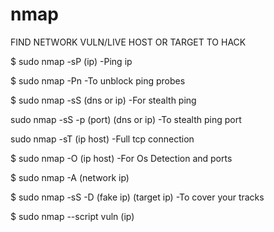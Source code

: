 # nmap
FIND NETWORK  VULN/LIVE HOST OR TARGET TO HACK





$ sudo nmap -sP (ip)                                 -Ping ip


$ sudo nmap -Pn                                    -To unblock ping probes


$ sudo nmap -sS (dns or ip)                      -For stealth ping


sudo nmap -sS -p (port) (dns or ip)               -To stealth ping port


sudo nmap -sT (ip host)                              -Full tcp connection


$ sudo nmap -O  (ip host)                             -For Os Detection and ports


$ sudo nmap -A  (network ip)


$ sudo nmap -sS -D  (fake ip)  (target ip)            -To cover your tracks


$ sudo nmap --script vuln (ip)      
